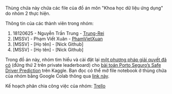 Thùng chứa này chứa các file của đồ án môn "Khoa học dữ liệu ứng dụng" do nhóm 2 thực hiện.

Thông tin của các thành viên trong nhóm:

1. 18120625 - Nguyễn Trần Trung - [Trung-Rei](https://github.com/Trung-Rei)
2. [MSSV] - Phạm Viết Xuân - [PhamVietXuan](https://github.com/PhamVietXuan)
3. [MSSV] - [Họ tên] - [Nick Github]
4. [MSSV] - [Họ tên] - [Nick Github]

Trong đồ án này, nhóm tìm hiểu và cài đặt lại [một phương pháp giải quyết đã có](https://github.com/xiaozhouwang/kaggle-porto-seguro) (đứng thứ 2 trên private leaderboard) cho [bài toán Porto Seguro’s Safe Driver Prediction](https://www.kaggle.com/c/porto-seguro-safe-driver-prediction/overview) trên Kaggle. Bạn đọc có thể mở file notebook ở thùng chứa của nhóm bằng Google Colab thông qua [link này](https://colab.research.google.com/github/Trung-Rei/kaggle-porto-seguro/blob/main/Report.ipynb).

Kế hoạch phân chia công việc của nhóm: [Trello](https://trello.com/b/MK155t0d/khdlud)
